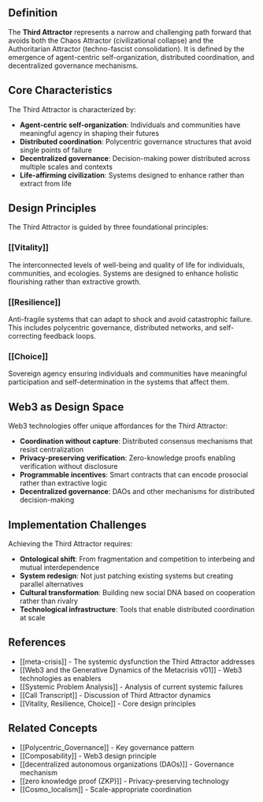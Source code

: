 
## Definition

The **Third Attractor** represents a narrow and challenging path forward that avoids both the Chaos Attractor (civilizational collapse) and the Authoritarian Attractor (techno-fascist consolidation). It is defined by the emergence of agent-centric self-organization, distributed coordination, and decentralized governance mechanisms.

## Core Characteristics

The Third Attractor is characterized by:

- **Agent-centric self-organization**: Individuals and communities have meaningful agency in shaping their futures
- **Distributed coordination**: Polycentric governance structures that avoid single points of failure
- **Decentralized governance**: Decision-making power distributed across multiple scales and contexts
- **Life-affirming civilization**: Systems designed to enhance rather than extract from life

## Design Principles

The Third Attractor is guided by three foundational principles:

### [[Vitality]]
The interconnected levels of well-being and quality of life for individuals, communities, and ecologies. Systems are designed to enhance holistic flourishing rather than extractive growth.

### [[Resilience]] 
Anti-fragile systems that can adapt to shock and avoid catastrophic failure. This includes polycentric governance, distributed networks, and self-correcting feedback loops.

### [[Choice]]
Sovereign agency ensuring individuals and communities have meaningful participation and self-determination in the systems that affect them.

## Web3 as Design Space

Web3 technologies offer unique affordances for the Third Attractor:

- **Coordination without capture**: Distributed consensus mechanisms that resist centralization
- **Privacy-preserving verification**: Zero-knowledge proofs enabling verification without disclosure
- **Programmable incentives**: Smart contracts that can encode prosocial rather than extractive logic
- **Decentralized governance**: DAOs and other mechanisms for distributed decision-making

## Implementation Challenges

Achieving the Third Attractor requires:

- **Ontological shift**: From fragmentation and competition to interbeing and mutual interdependence
- **System redesign**: Not just patching existing systems but creating parallel alternatives
- **Cultural transformation**: Building new social DNA based on cooperation rather than rivalry
- **Technological infrastructure**: Tools that enable distributed coordination at scale

## References

- [[meta-crisis]] - The systemic dysfunction the Third Attractor addresses
- [[Web3 and the Generative Dynamics of the Metacrisis v01]] - Web3 technologies as enablers
- [[Systemic Problem Analysis]] - Analysis of current systemic failures
- [[Call Transcript]] - Discussion of Third Attractor dynamics
- [[Vitality, Resilience, Choice]] - Core design principles

## Related Concepts

- [[Polycentric_Governance]] - Key governance pattern
- [[Composability]] - Web3 design principle
- [[decentralized autonomous organizations (DAOs)]] - Governance mechanism
- [[zero knowledge proof (ZKP)]] - Privacy-preserving technology
- [[Cosmo_localism]] - Scale-appropriate coordination
